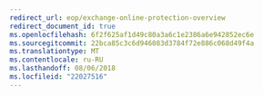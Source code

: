 ```yaml
---
redirect_url: eop/exchange-online-protection-overview
redirect_document_id: true
ms.openlocfilehash: 6f2f625af1d49c80a3a6c1e2386a6e942852ec6e
ms.sourcegitcommit: 22bca85c3c6d946083d3784f72e886c068d49f4a
ms.translationtype: MT
ms.contentlocale: ru-RU
ms.lasthandoff: 08/06/2018
ms.locfileid: "22027516"
---
```

